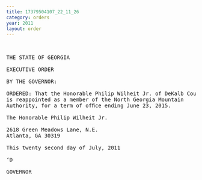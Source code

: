 ```yaml
---
title: 17379504107_22_11_26
category: orders
year: 2011
layout: order
---
```


<pre> 

THE STATE OF GEORGIA

EXECUTIVE ORDER

BY THE GOVERNOR:

ORDERED: That the Honorable Philip Wilheit Jr. of DeKalb County, Georgia,
is reappointed as a member of the North Georgia Mountain
Authority, for a term of ofﬁce ending June 23, 2015.

The Honorable Philip Wilheit Jr.

2618 Green Meadows Lane, N.E.
Atlanta, GA 30319

This twenty second day of July, 2011

‘D

GOVERNOR

</pre>
